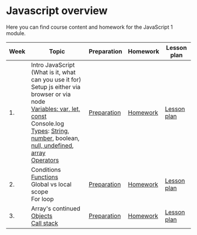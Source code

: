 # Javascript overview

Here you can find course content and homework for the JavaScript 1 module.

| Week | Topic | Preparation | Homework | Lesson plan |
| ---- | ----- | ----------- | -------- |------------ |
|1.| Intro JavaScript (What is it, what can you use it for) <br> Setup js either via browser or via node <br> [Variables: var, let, const](Week1/readme.md#variables) <br> Console.log <br> [Types](Week1/readme.md#Types): [String](Week1/readme.md#String), [number](Week1/readme.md#Number), boolean, [null, undefined](Week1/readme.md#Null--undefined), [array](Week1/readme.md#Array) <br> [Operators](Week1/readme.md#comparison-operators)|[Preparation](/JavaScript1/Week1/preparation.md)|[Homework](/JavaScript1/Week1/homework.md)|[Lesson plan](/JavaScript1/Week1/lesson-plan.md)|
|2.| Conditions <br> [Functions](Week2/readme.md#Functions) <br> Global vs local scope <br> For loop |[Preparation](/JavaScript1/Week2/readme.md)|[Homework](/JavaScript1/Week2/homework.md)|[Lesson plan](/JavaScript1/Week1/lesson-plan.md)|
|3.| Array's continued <br> [Objects](Week3/readme.md#Objects) <br> [Call stack](Week3/readme.md#Call-stack) | [Preparation](/JavaScript1/Week3/readme.md)|[Homework](/JavaScript1/Week3/homework.md) | [Lesson plan](/JavaScript1/Week1/lesson-plan.md)|
